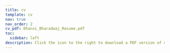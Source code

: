 ```yaml
---
title: cv 
template: cv
nav: true
nav_order: 2
cv_pdf: Dhanvi_Bharadwaj_Resume.pdf
toc:
  sidebar: left 
description: Click the icon to the right to download a PDF version of my resume.
---
```

